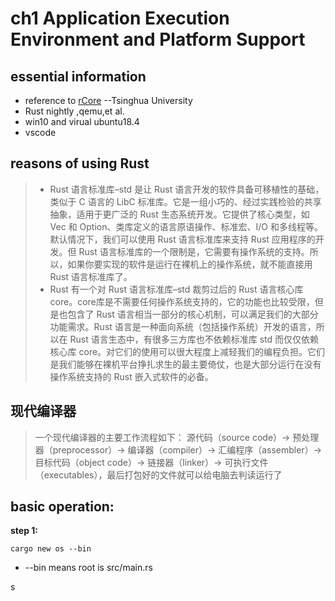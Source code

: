 # ch1 Application Execution Environment and Platform Support

## essential information

* reference to [rCore](https://rcore-os.github.io/rCore-Tutorial-Book-v3/chapter1/1app-ee-platform.html) --Tsinghua University
* Rust nightly ,qemu,et al.
* win10 and virual ubuntu18.4
* vscode 


## reasons of using Rust 
> * Rust 语言标准库–std 是让 Rust 语言开发的软件具备可移植性的基础，类似于 C 语言的 LibC 标准库。它是一组小巧的、经过实践检验的共享抽象，适用于更广泛的 Rust 生态系统开发。它提供了核心类型，如 Vec 和 Option、类库定义的语言原语操作、标准宏、I/O 和多线程等。默认情况下，我们可以使用 Rust 语言标准库来支持 Rust 应用程序的开发。但 Rust 语言标准库的一个限制是，它需要有操作系统的支持。所以，如果你要实现的软件是运行在裸机上的操作系统，就不能直接用 Rust 语言标准库了。
> * Rust 有一个对 Rust 语言标准库–std 裁剪过后的 Rust 语言核心库 core。core库是不需要任何操作系统支持的，它的功能也比较受限，但是也包含了 Rust 语言相当一部分的核心机制，可以满足我们的大部分功能需求。Rust 语言是一种面向系统（包括操作系统）开发的语言，所以在 Rust 语言生态中，有很多三方库也不依赖标准库 std 而仅仅依赖核心库 core。对它们的使用可以很大程度上减轻我们的编程负担。它们是我们能够在裸机平台挣扎求生的最主要倚仗，也是大部分运行在没有操作系统支持的 Rust 嵌入式软件的必备。

## 现代编译器

>一个现代编译器的主要工作流程如下：
源代码（source code）→ 预处理器（preprocessor）→ 编译器（compiler）→ 汇编程序（assembler）→ 目标代码（object code）→ 链接器（linker）→ 可执行文件（executables），最后打包好的文件就可以给电脑去判读运行了

## basic operation:
**step 1:**
```
cargo new os --bin
```
* --bin means root is src/main.rs

s